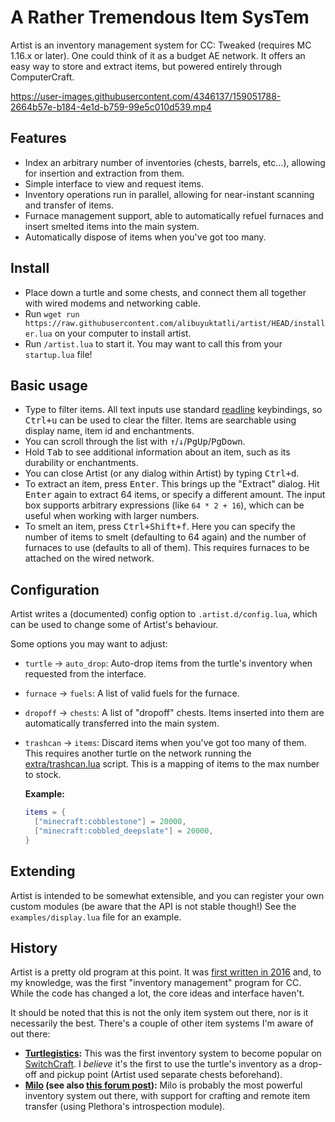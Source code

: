 # A Rather Tremendous Item SysTem
Artist is an inventory management system for CC: Tweaked (requires MC 1.16.x or later). One could think of it as a
budget AE network. It offers an easy way to store and extract items, but powered entirely through ComputerCraft.

https://user-images.githubusercontent.com/4346137/159051788-2664b57e-b184-4e1d-b759-99e5c010d539.mp4

## Features
 - Index an arbitrary number of inventories (chests, barrels, etc...), allowing for insertion and extraction from them.
 - Simple interface to view and request items.
 - Inventory operations run in parallel, allowing for near-instant scanning and transfer of items.
 - Furnace management support, able to automatically refuel furnaces and insert smelted items into the main system.
 - Automatically dispose of items when you've got too many.

## Install
 - Place down a turtle and some chests, and connect them all together with wired modems and networking cable.
 - Run `wget run https://raw.githubusercontent.com/alibuyuktatli/artist/HEAD/installer.lua` on your computer to install artist.
 - Run `/artist.lua` to start it. You may want to call this from your `startup.lua` file!

## Basic usage
 - Type to filter items. All text inputs use standard [readline] keybindings, so <kbd>Ctrl+u</kbd> can be used to clear
   the filter. Items are searchable using display name, item id and enchantments.
 - You can scroll through the list with <kbd>↑</kbd>/<kbd>↓</kbd>/<kbd>PgUp</kbd>/<kbd>PgDown</kbd>.
 - Hold <kbd>Tab</kbd> to see additional information about an item, such as its durability or enchantments.
 - You can close Artist (or any dialog within Artist) by typing <kbd>Ctrl+d</kbd>.
 - To extract an item, press <kbd>Enter</kbd>. This brings up the "Extract" dialog. Hit <kbd>Enter</kbd> again to
   extract 64 items, or specify a different amount. The input box supports arbitrary expressions (like `64 * 2 + 16`),
   which can be useful when working with larger numbers.
 - To smelt an item, press <kbd>Ctrl+Shift+f</kbd>. Here you can specify the number of items to smelt (defaulting to 64
   again) and the number of furnaces to use (defaults to all of them). This requires furnaces to be attached on the
   wired network.

## Configuration
Artist writes a (documented) config option to `.artist.d/config.lua`, which can be used to change some of Artist's
behaviour.

Some options you may want to adjust:

 - `turtle` → `auto_drop`: Auto-drop items from the turtle's inventory when requested from the interface.
 - `furnace` → `fuels`: A list of valid fuels for the furnace.
 - `dropoff` → `chests`: A list of "dropoff" chests. Items inserted into them are automatically transferred into the
   main system.
 - `trashcan` → `items`: Discard items when you've got too many of them. This requires another turtle on the network
   running the [extra/trashcan.lua](extra/trashcan.lua) script. This is a mapping of items to the max number to stock.

   **Example:**
    ```lua
    items = {
      ["minecraft:cobblestone"] = 20000,
      ["minecraft:cobbled_deepslate"] = 20000,
    }
    ```

## Extending
Artist is intended to be somewhat extensible, and you can register your own custom modules (be aware that the API is not
stable though!) See the `examples/display.lua` file for an example.

## History
Artist is a pretty old program at this point. It was [first written in 2016][forum post] and, to my knowledge, was the
first "inventory management" program for CC. While the code has changed a lot, the core ideas and interface haven't.

It should be noted that this is not the only item system out there, nor is it necessarily the best. There's a couple of
other item systems I'm aware of out there:

 - **[Turtlegistics]:** This was the first inventory system to become popular on [SwitchCraft]. I _believe_ it's the
   first to use the turtle's inventory as a drop-off and pickup point (Artist used separate chests beforehand).
 - **[Milo] (see also [this forum post][milo forum]):** Milo is probably the most powerful inventory system out there,
   with support for crafting and remote item transfer (using Plethora's introspection module).

[forum post]: http://www.computercraft.info/forums2/index.php?/topic/27321-mc-189-1122-plethora/page__view__findpost__p__262475 "Artist on the ComputerCraft forums"
[turtlegistics]: https://github.com/apemanzilla/turtlegistics "Tutlegistics on GitHub"
[milo]: https://github.com/kepler155c/opus-apps/tree/develop-1.8/milo
[milo forum]: http://www.computercraft.info/forums2/index.php?/topic/29761-milo-crafting-and-inventory-system/
[switchcraft]: https://switchcraft.pw "The SwitchCraft Minecraft server"
[readline]: https://en.wikipedia.org/wiki/GNU_Readline "GNU Readline - Wikipedia"

